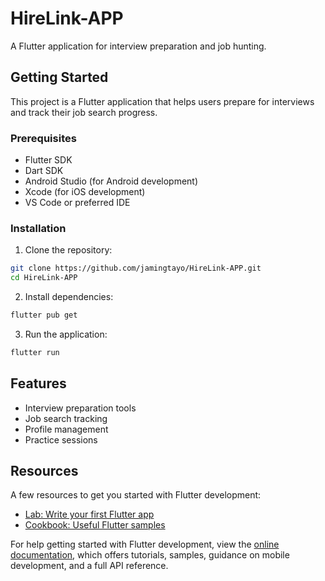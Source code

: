 # HireLink-APP

A Flutter application for interview preparation and job hunting.

## Getting Started

This project is a Flutter application that helps users prepare for interviews and track their job search progress.

### Prerequisites

- Flutter SDK
- Dart SDK
- Android Studio (for Android development)
- Xcode (for iOS development)
- VS Code or preferred IDE

### Installation

1. Clone the repository:
```bash
git clone https://github.com/jamingtayo/HireLink-APP.git
cd HireLink-APP
```

2. Install dependencies:
```bash
flutter pub get
```

3. Run the application:
```bash
flutter run
```

## Features

- Interview preparation tools
- Job search tracking
- Profile management
- Practice sessions

## Resources

A few resources to get you started with Flutter development:

- [Lab: Write your first Flutter app](https://docs.flutter.dev/get-started/codelab)
- [Cookbook: Useful Flutter samples](https://docs.flutter.dev/cookbook)

For help getting started with Flutter development, view the
[online documentation](https://docs.flutter.dev/), which offers tutorials,
samples, guidance on mobile development, and a full API reference.
